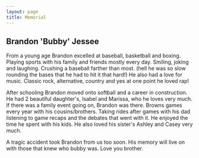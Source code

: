 ```yaml
---
layout: page
title: Memorial
---
```


<h2>Brandon 'Bubby' Jessee</h2>

<p>
From a young age Brandon excelled at baseball, basketball and boxing. Playing sports with his family and friends mostly every day. Smiling, joking and laughing. Crushing a baseball farther than most. (hell he was so slow rounding the bases that he had to hit it that hard!) He also had a love for music. Classic rock, alternative, country and yes at one point he loved rap!
</p>

<p>
After schooling Brandon moved onto softball and a career in construction. He had 2 beautiful daughter's, Isabel and Marissa, who he loves very much. If there was a family event going on, Brandon was there. Browns games every year with his cousins/brothers. Taking rides after games with his dad listening to game recaps and the debates that went with it. He enjoyed the time he spent with his kids. He also loved his sister's Ashley and Casey very much.
</p>

<p>
A tragic accident took Brandon from us too soon. His memory will live on with those that knew who bubby was. Love you brother.
</p>